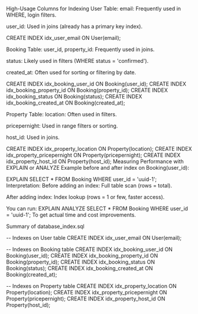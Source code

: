 High-Usage Columns for Indexing
User Table:
email: Frequently used in WHERE, login filters.

user_id: Used in joins (already has a primary key index).

CREATE INDEX idx_user_email ON User(email);

Booking Table:
user_id, property_id: Frequently used in joins.

status: Likely used in filters (WHERE status = 'confirmed').

created_at: Often used for sorting or filtering by date.

CREATE INDEX idx_booking_user_id ON Booking(user_id);
CREATE INDEX idx_booking_property_id ON Booking(property_id);
CREATE INDEX idx_booking_status ON Booking(status);
CREATE INDEX idx_booking_created_at ON Booking(created_at);


Property Table:
location: Often used in filters.

pricepernight: Used in range filters or sorting.

host_id: Used in joins.

CREATE INDEX idx_property_location ON Property(location);
CREATE INDEX idx_property_pricepernight ON Property(pricepernight);
CREATE INDEX idx_property_host_id ON Property(host_id);
Measuring Performance with EXPLAIN or ANALYZE
Example before and after index on Booking(user_id):

EXPLAIN SELECT * FROM Booking WHERE user_id = 'uuid-1';
Interpretation:
Before adding an index: Full table scan (rows = total).

After adding index: Index lookup (rows = 1 or few, faster access).

You can run:
EXPLAIN ANALYZE SELECT * FROM Booking WHERE user_id = 'uuid-1';
To get actual time and cost improvements.

Summary of database_index.sql

-- Indexes on User table
CREATE INDEX idx_user_email ON User(email);

-- Indexes on Booking table
CREATE INDEX idx_booking_user_id ON Booking(user_id);
CREATE INDEX idx_booking_property_id ON Booking(property_id);
CREATE INDEX idx_booking_status ON Booking(status);
CREATE INDEX idx_booking_created_at ON Booking(created_at);

-- Indexes on Property table
CREATE INDEX idx_property_location ON Property(location);
CREATE INDEX idx_property_pricepernight ON Property(pricepernight);
CREATE INDEX idx_property_host_id ON Property(host_id);
